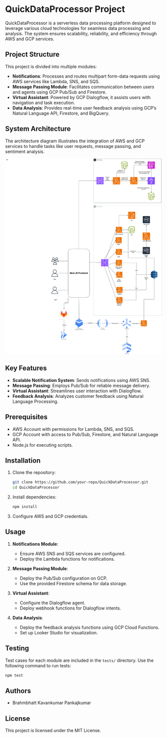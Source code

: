 
# QuickDataProcessor Project

QuickDataProcessor is a serverless data processing platform designed to leverage various cloud technologies for seamless data processing and analysis. The system ensures scalability, reliability, and efficiency through AWS and GCP services.

## Project Structure

This project is divided into multiple modules:
- **Notifications**: Processes and routes multipart form-data requests using AWS services like Lambda, SNS, and SQS.
- **Message Passing Module**: Facilitates communication between users and agents using GCP Pub/Sub and Firestore.
- **Virtual Assistant**: Powered by GCP Dialogflow, it assists users with navigation and task execution.
- **Data Analysis**: Provides real-time user feedback analysis using GCP’s Natural Language API, Firestore, and BigQuery.

## System Architecture

The architecture diagram illustrates the integration of AWS and GCP services to handle tasks like user requests, message passing, and sentiment analysis.

![System Architecture](./assets/DataProcessing.png)

## Key Features

- **Scalable Notification System**: Sends notifications using AWS SNS.
- **Message Passing**: Employs Pub/Sub for reliable message delivery.
- **Virtual Assistant**: Streamlines user interaction with Dialogflow.
- **Feedback Analysis**: Analyzes customer feedback using Natural Language Processing.

## Prerequisites

- AWS Account with permissions for Lambda, SNS, and SQS.
- GCP Account with access to Pub/Sub, Firestore, and Natural Language API.
- Node.js for executing scripts.

## Installation

1. Clone the repository:
   ```bash
   git clone https://github.com/your-repo/QuickDataProcessor.git
   cd QuickDataProcessor
   ```
2. Install dependencies:
   ```bash
   npm install
   ```
3. Configure AWS and GCP credentials.

## Usage

1. **Notifications Module**:
   - Ensure AWS SNS and SQS services are configured.
   - Deploy the Lambda functions for notifications.

2. **Message Passing Module**:
   - Deploy the Pub/Sub configuration on GCP.
   - Use the provided Firestore schema for data storage.

3. **Virtual Assistant**:
   - Configure the Dialogflow agent.
   - Deploy webhook functions for Dialogflow intents.

4. **Data Analysis**:
   - Deploy the feedback analysis functions using GCP Cloud Functions.
   - Set up Looker Studio for visualization.

## Testing

Test cases for each module are included in the `tests/` directory. Use the following command to run tests:
```bash
npm test
```

## Authors

- Brahmbhatt Kavankumar Pankajkumar

## License

This project is licensed under the MIT License.

